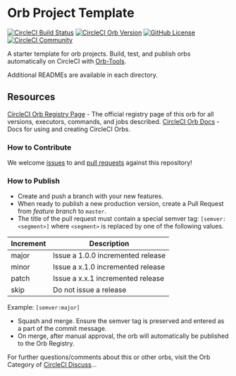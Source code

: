 # Orb Project Template

[![CircleCI Build Status](https://circleci.com/gh/Lingom-KSR/securin-orb.svg?style=shield "CircleCI Build Status")](https://circleci.com/gh/Lingom-KSR/securin-orb) [![CircleCI Orb Version](https://badges.circleci.com/orbs/securin/C:\Users\Lingom\Documents\Projects\securin-orb.svg)](https://circleci.com/orbs/registry/orb/securin/C:\Users\Lingom\Documents\Projects\securin-orb) [![GitHub License](https://img.shields.io/badge/license-MIT-lightgrey.svg)](https://raw.githubusercontent.com/Lingom-KSR/securin-orb/master/LICENSE) [![CircleCI Community](https://img.shields.io/badge/community-CircleCI%20Discuss-343434.svg)](https://discuss.circleci.com/c/ecosystem/orbs)



A starter template for orb projects. Build, test, and publish orbs automatically on CircleCI with [Orb-Tools](https://circleci.com/orbs/registry/orb/circleci/orb-tools).

Additional READMEs are available in each directory.



## Resources

[CircleCI Orb Registry Page](https://circleci.com/orbs/registry/orb/securin/securin-orb) - The official registry page of this orb for all versions, executors, commands, and jobs described.
[CircleCI Orb Docs](https://circleci.com/docs/2.0/orb-intro/#section=configuration) - Docs for using and creating CircleCI Orbs.

### How to Contribute

We welcome [issues](https://github.com/Lingom-KSR/securin-orb/issues) to and [pull requests](https://github.com/Lingom-KSR/securin-orb/pulls) against this repository!

### How to Publish
* Create and push a branch with your new features.
* When ready to publish a new production version, create a Pull Request from _feature branch_ to `master`.
* The title of the pull request must contain a special semver tag: `[semver:<segment>]` where `<segment>` is replaced by one of the following values.

| Increment | Description|
| ----------| -----------|
| major     | Issue a 1.0.0 incremented release|
| minor     | Issue a x.1.0 incremented release|
| patch     | Issue a x.x.1 incremented release|
| skip      | Do not issue a release|

Example: `[semver:major]`

* Squash and merge. Ensure the semver tag is preserved and entered as a part of the commit message.
* On merge, after manual approval, the orb will automatically be published to the Orb Registry.


For further questions/comments about this or other orbs, visit the Orb Category of [CircleCI Discuss](https://discuss.circleci.com/c/orbs)...

